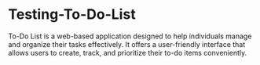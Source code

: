 # Testing-To-Do-List
To-Do List is a web-based application designed to help individuals manage and organize their tasks effectively. It offers a user-friendly interface that allows users to create, track, and prioritize their to-do items conveniently.
